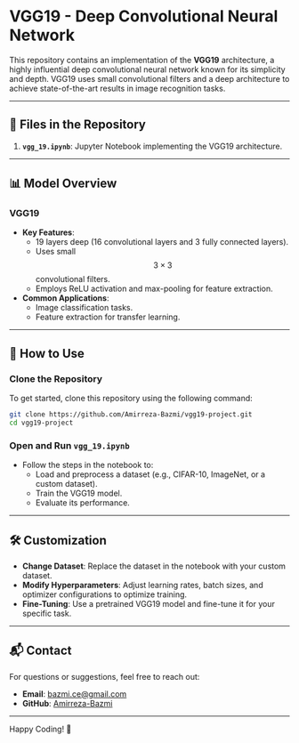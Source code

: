 # VGG19 - Deep Convolutional Neural Network

This repository contains an implementation of the **VGG19** architecture, a highly influential deep convolutional neural network known for its simplicity and depth. VGG19 uses small convolutional filters and a deep architecture to achieve state-of-the-art results in image recognition tasks.

---

## 📂 Files in the Repository

1. **`vgg_19.ipynb`**: Jupyter Notebook implementing the VGG19 architecture.

---

## 📊 Model Overview

### VGG19
- **Key Features**:
  - 19 layers deep (16 convolutional layers and 3 fully connected layers).
  - Uses small $$3 \times 3$$ convolutional filters.
  - Employs ReLU activation and max-pooling for feature extraction.
- **Common Applications**:
  - Image classification tasks.
  - Feature extraction for transfer learning.

---

## 🚀 How to Use

### Clone the Repository
To get started, clone this repository using the following command:
```bash
git clone https://github.com/Amirreza-Bazmi/vgg19-project.git
cd vgg19-project
```

### Open and Run `vgg_19.ipynb`
- Follow the steps in the notebook to:
  - Load and preprocess a dataset (e.g., CIFAR-10, ImageNet, or a custom dataset).
  - Train the VGG19 model.
  - Evaluate its performance.

---

## 🛠 Customization

- **Change Dataset**: Replace the dataset in the notebook with your custom dataset.
- **Modify Hyperparameters**: Adjust learning rates, batch sizes, and optimizer configurations to optimize training.
- **Fine-Tuning**: Use a pretrained VGG19 model and fine-tune it for your specific task.

---

## 📬 Contact
For questions or suggestions, feel free to reach out:
- **Email**: [bazmi.ce@gmail.com](mailto:bazmi.ce@gmail.com)
- **GitHub**: [Amirreza-Bazmi](https://github.com/Amirreza-Bazmi)

---

Happy Coding! 🚀
